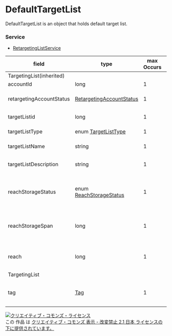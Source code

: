 # DefaultTargetList
DefaultTargetList is an object that holds default target list.

### Service
+ [RetargetingListService](../services/RetargetingListService.md)

| field | type | max<br>Occurs | min<br>Occurs | resp<br>onse | add | set | remove | description | 
|---|---|---|---|---|---|---|---|---|
| TargetingList(inherited)|||||||||
| accountId|long| 1| 1| ○| Req| Req| -| Account ID. |
| retargetingAccountStatus| <a href="./RetargetingAccountStatus.md">RetargetingAccountStatus</a>| 1| 0| ○| Ignore| Ignore| -| Retargeting account status. |
| targetListid| long| 1| 0| ○| Ignore| Req| -| Target list ID. |
| targetListType| enum <a href="./TargetListType.md">TargetListType</a>| 1| 1| ○| Req| Req| -| Target list type. |
| targetListName| string| 1| 0| ○| Req| Opt| -| Target list name. |
| targetListDescription|string| 1| 0| ○| Opt| Opt| -| Description of target list. |
| reachStorageStatus| enum <a href="./ReachStorageStatus.md">ReachStorageStatus</a>| 1| 0| ○| Optional<br>*Ignore for LogicalTargetList| Optional<br>*Ignore for LogicalTargetList| -| Flag status to hold Cookie.<br> Default: OPEN|
| reachStorageSpan| long| 1| 0| ○| Optional<br>*Ignore for LogicalTargetList| Optional<br>*Ignore for LogicalTargetList| -|Days to hold Cookie.<br>*Default: 180|
| reach| long| 1| 0| ○| Ignore| Ignore| -| Number of users stored to the list. |
| TargetingList|||||||
| tag| <a href="./Tag.md">Tag</a>|1| 0| ○| Ignore| Ignore| -|Object that holds tag of retargeting.|

<a rel="license" href="http://creativecommons.org/licenses/by-nd/2.1/jp/"><img alt="クリエイティブ・コモンズ・ライセンス" style="border-width:0" src="https://i.creativecommons.org/l/by-nd/2.1/jp/88x31.png" /></a><br />この 作品 は <a rel="license" href="http://creativecommons.org/licenses/by-nd/2.1/jp/">クリエイティブ・コモンズ 表示 - 改変禁止 2.1 日本 ライセンスの下に提供されています。</a>


